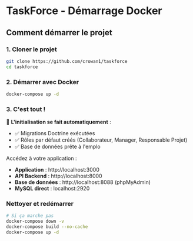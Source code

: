 # TaskForce - Démarrage Docker

## Comment démarrer le projet

### 1. Cloner le projet
```bash
git clone https://github.com/crowan1/taskforce
cd taskforce
```

### 2. Démarrer avec Docker
```bash
docker-compose up -d
```

### 3. C'est tout ! 

🎉 **L'initialisation se fait automatiquement** :
- ✅ Migrations Doctrine exécutées
- ✅ Rôles par défaut créés (Collaborateur, Manager, Responsable Projet)
- ✅ Base de données prête à l'emplo

Accédez à votre application :
- **Application** : http://localhost:3000
- **API Backend** : http://localhost:8000
- **Base de données** : http://localhost:8088 (phpMyAdmin)
- **MySQL direct** : localhost:2920


### Nettoyer et redémarrer
```bash
# Si ça marche pas
docker-compose down -v
docker-compose build --no-cache
docker-compose up -d
```

